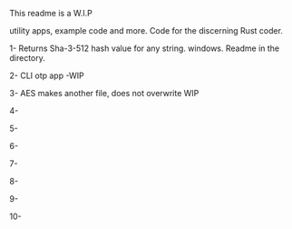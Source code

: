 
 This readme is a W.I.P
 
 utility apps, example code and more. Code for the discerning Rust coder. 

1- Returns Sha-3-512 hash value for any string. windows.  Readme in the directory. 

2- CLI otp app -WIP

3- AES makes another file, does not overwrite WIP 

4-

5-

6-

7-

8-

9-

10-



